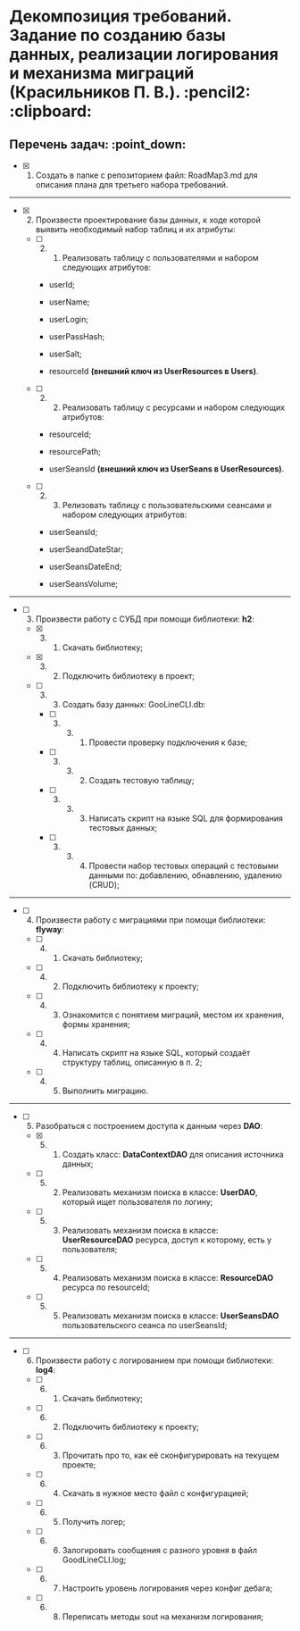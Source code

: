 <h1>Декомпозиция требований. Задание по созданию базы данных, реализации логирования и механизма миграций (Красильников П. В.). :pencil2: :clipboard:</h1>
<h2>Перечень задач: :point_down:</h2>

  - [x] 1. Создать в папке с репозиторием файл: RoadMap3.md для описания плана для третьего набора требований.

<hr>

  - [x] 2. Произвести проектирование базы данных, к ходе которой выявить необходимый набор таблиц и их атрибуты:

    - [ ] 2. 1. Реализовать таблицу с пользователями и набором следующих атрибутов:
    
      - userId;
      
      - userName;
      
      - userLogin;
      
      - userPassHash;
      
      - userSalt;
      
      - resourceId **(внешний ключ из UserResources в Users)**.

    - [ ] 2. 2. Реализовать таблицу с ресурсами и набором следующих атрибутов:
    
      - resourceId;
     
      - resourcePath;
     
      - userSeansId **(внешний ключ из UserSeans в UserResources)**.

    - [ ] 2. 3. Релизовать таблицу с пользовательскими сеансами и набором следующих атрибутов:
    
      - userSeansId;
     
      - userSeandDateStar;
     
      - userSeansDateEnd;
     
      - userSeansVolume;

<hr>
  
  - [ ] 3. Произвести работу с СУБД при помощи библиотеки: **h2**:

    - [x] 3. 1. Скачать библиотеку;

    - [x] 3. 2. Подключить библиотеку в проект;

    - [ ] 3. 3. Создать базу данных: GooLineCLI.db:
    
      - [ ] 3. 3. 1. Провести проверку подключения к базе;

      - [ ] 3. 3. 2. Создать тестовую таблицу;
      
      - [ ] 3. 3. 3. Написать скрипт на языке SQL для формирования тестовых данных;
      
      - [ ] 3. 3. 4. Провести набор тестовых операций с тестовыми данными по: добавлению, обнавлению, удалению (CRUD);

<hr>

  - [ ] 4. Произвести работу с миграциями при помощи библиотеки: **flyway**:

      - [ ] 4. 1. Скачать библиотеку;
      
      - [ ] 4. 2. Подключить библиотеку к проекту;
      
      - [ ] 4. 3. Ознакомится с понятием миграций, местом их хранения, формы хранения;
      
      - [ ] 4. 4. Написать скрипт на языке SQL, который создаёт структуру таблиц, описанную в п. 2;
      
      - [ ] 4. 5. Выполнить миграцию.

<hr>
  
  - [ ] 5. Разобраться с построением доступа к данным через **DAO**:
  
      - [x] 5. 1. Создать класс: **DataContextDAO** для описания источника данных;
      
      - [ ] 5. 2. Реализовать механизм поиска в классе: **UserDAO**, который ищет пользователя по логину;
      
      - [ ] 5. 3. Реализовать механизм поиска в классе: **UserResourceDAO** ресурса, доступ к которому, есть у пользователя;
      
      - [ ] 5. 4. Реализовать механизм поиска в классе: **ResourceDAO** ресурса по resourceId;
      
      - [ ] 5. 5. Реализовать механизм поиска в классе: **UserSeansDAO** пользовательского сеанса по userSeansId;

<hr>
  
  - [ ] 6. Произвести работу с логированием при помощи библиотеки: **log4**:

      - [ ] 6. 1. Скачать библиотеку;
      
      - [ ] 6. 2. Подключить библиотеку к проекту;
      
      - [ ] 6. 3. Прочитать про то, как её сконфигурировать на текущем проекте;
      
      - [ ] 6. 4. Скачать в нужное место файл с конфигурацией;
      
      - [ ] 6. 5. Получить логер;
      
      - [ ] 6. 6. Залогировать сообщения с разного уровня в файл GoodLineCLI.log;
      
      - [ ] 6. 7. Настроить уровень логирования через конфиг дебага;
      
      - [ ] 6. 8. Переписать методы sout на механизм логирования;
      
      




